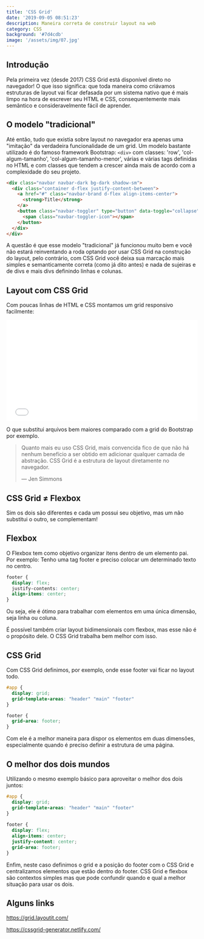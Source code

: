 ```yaml
---
title: 'CSS Grid'
date: '2019-09-05 08:51:23'
description: Maneira correta de construir layout na web
category: CSS
background: '#7d4cdb'
image: '/assets/img/07.jpg'
---
```


## Introdução

Pela primeira vez (desde 2017) CSS Grid está disponível direto no navegador! O que isso significa: que toda maneira como criávamos estruturas de layout vai ficar defasada por um sistema nativo que é mais limpo na hora de escrever seu HTML e CSS, consequentemente mais semântico e consideravelmente fácil de aprender.

## O modelo "tradicional"

Até então, tudo que existia sobre layout no navegador era apenas uma "imitação" da verdadeira funcionalidade de um grid. Um modelo bastante utilizado é do famoso framework Bootstrap: `<div>` com classes: 'row', 'col-algum-tamanho', 'col-algum-tamanho-menor', várias e várias tags definidas no HTML e com classes que tendem a crescer ainda mais de acordo com a complexidade do seu projeto.

```html
<div class="navbar navbar-dark bg-dark shadow-sm">
  <div class="container d-flex justify-content-between">
    <a href="#" class="navbar-brand d-flex align-items-center">
      <strong>Title</strong>
    </a>
    <button class="navbar-toggler" type="button" data-toggle="collapse" data-target="#navbarHeader" aria-controls="navbarHeader" aria-expanded="false" aria-label="Toggle navigation">
      <span class="navbar-toggler-icon"></span>
    </button>
  </div>
</div>
```

A questão é que esse modelo "tradicional" já funcionou muito bem e você não estará reinventando a roda optando por usar CSS Grid na construção do layout, pelo contrário, com CSS Grid você deixa sua marcação mais simples e semanticamente correta (como já dito antes) e nada de sujeiras e de divs e mais divs definindo linhas e colunas.

## Layout com CSS Grid

Com poucas linhas de HTML e CSS montamos um grid responsivo facilmente:

<iframe height="265" style="width: 100%;" scrolling="no" title="CSS GRID example" src="//codepen.io/emunhoz/embed/KYZogp/?height=265&theme-id=0&default-tab=css" frameborder="no" allowtransparency="true" allowfullscreen="true">

  See the Pen <a href='https://codepen.io/emunhoz/pen/KYZogp/'>CSS GRID example</a> by emunhoz

  (<a href='https://codepen.io/emunhoz'>@emunhoz</a>) on <a href='https://codepen.io'>CodePen</a>.

</iframe>

O que substitui arquivos bem maiores comparado com a grid do Bootstrap por exemplo. 

> Quanto mais eu uso CSS Grid, mais convencida fico de que não há nenhum benefício a ser obtido em adicionar qualquer camada de abstração. CSS Grid é a estrutura de layout diretamente no navegador.
>
> — Jen Simmons

## CSS Grid ≠ Flexbox

Sim os dois são diferentes e cada um possui seu objetivo, mas um não substitui o outro, se complementam!

## Flexbox

O Flexbox tem como objetivo organizar itens dentro de um elemento pai. Por exemplo: Tenho uma tag footer e preciso colocar um determinado texto no centro. 


```css
footer {
  display: flex;
  justify-contents: center;
  align-items: center;
}
```

Ou seja, ele é ótimo para trabalhar com elementos em uma única dimensão, seja linha ou coluna.

É possível também criar layout bidimensionais com flexbox, mas esse não é o propósito dele. O CSS Grid trabalha bem melhor com isso.

## CSS Grid

Com CSS Grid definimos, por exemplo, onde esse footer vai ficar no layout todo.

```css
#app {
  display: grid;
  grid-template-areas: "header" "main" "footer"
}

footer {
  grid-area: footer;
}
```

Com ele é a melhor maneira para dispor os elementos em duas dimensões, especialmente quando é preciso definir a estrutura de uma página.

## O melhor dos dois mundos

Utilizando o mesmo exemplo básico para aproveitar o melhor dos dois juntos:

```css
#app {
  display: grid;
  grid-template-areas: "header" "main" "footer"
}
  
footer {
  display: flex;
  align-items: center;
  justify-content: center;
  grid-area: footer;
}
```

Enfim, neste caso definimos o grid e a posição do footer com o CSS Grid e centralizamos elementos que estão dentro do footer. CSS Grid e flexbox são contextos simples mas que pode confundir quando e qual a melhor situação para usar os dois.

## Alguns links

<https://grid.layoutit.com/>

<https://cssgrid-generator.netlify.com/>
